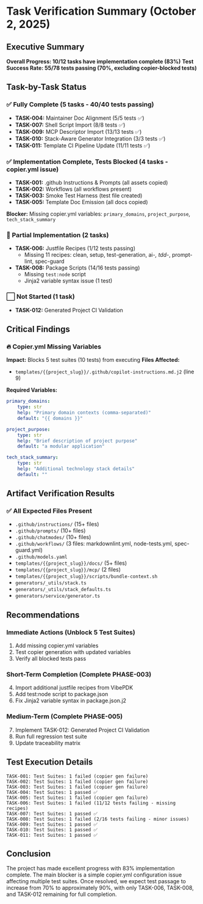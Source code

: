 # Task Verification Summary (October 2, 2025)

## Executive Summary

**Overall Progress: 10/12 tasks have implementation complete (83%)**
**Test Success Rate: 55/78 tests passing (70%, excluding copier-blocked tests)**

## Task-by-Task Status

### ✅ Fully Complete (5 tasks - 40/40 tests passing)

-   **TASK-004:** Maintainer Doc Alignment (5/5 tests ✅)
-   **TASK-007:** Shell Script Import (8/8 tests ✅)
-   **TASK-009:** MCP Descriptor Import (13/13 tests ✅)
-   **TASK-010:** Stack-Aware Generator Integration (3/3 tests ✅)
-   **TASK-011:** Template CI Pipeline Update (11/11 tests ✅)

### ✅ Implementation Complete, Tests Blocked (4 tasks - copier.yml issue)

-   **TASK-001:** .github Instructions & Prompts (all assets copied)
-   **TASK-002:** Workflows (all workflows present)
-   **TASK-003:** Smoke Test Harness (test file created)
-   **TASK-005:** Template Doc Emission (all docs copied)

**Blocker:** Missing copier.yml variables: `primary_domains`, `project_purpose`, `tech_stack_summary`

### 🔄 Partial Implementation (2 tasks)

-   **TASK-006:** Justfile Recipes (1/12 tests passing)
    -   Missing 11 recipes: clean, setup, test-generation, ai-_, tdd-_, prompt-lint, spec-guard
-   **TASK-008:** Package Scripts (14/16 tests passing)
    -   Missing `test:node` script
    -   Jinja2 variable syntax issue (1 test)

### ⬜ Not Started (1 task)

-   **TASK-012:** Generated Project CI Validation

## Critical Findings

### 🔥 Copier.yml Missing Variables

**Impact:** Blocks 5 test suites (10 tests) from executing
**Files Affected:**

-   `templates/{{project_slug}}/.github/copilot-instructions.md.j2` (line 9)

**Required Variables:**

```yaml
primary_domains:
    type: str
    help: "Primary domain contexts (comma-separated)"
    default: "{{ domains }}"

project_purpose:
    type: str
    help: "Brief description of project purpose"
    default: "a modular application"

tech_stack_summary:
    type: str
    help: "Additional technology stack details"
    default: ""
```

## Artifact Verification Results

### ✅ All Expected Files Present

-   `.github/instructions/` (15+ files)
-   `.github/prompts/` (10+ files)
-   `.github/chatmodes/` (10+ files)
-   `.github/workflows/` (3 files: markdownlint.yml, node-tests.yml, spec-guard.yml)
-   `.github/models.yaml`
-   `templates/{{project_slug}}/docs/` (5+ files)
-   `templates/{{project_slug}}/mcp/` (2 files)
-   `templates/{{project_slug}}/scripts/bundle-context.sh`
-   `generators/_utils/stack.ts`
-   `generators/_utils/stack_defaults.ts`
-   `generators/service/generator.ts`

## Recommendations

### Immediate Actions (Unblock 5 Test Suites)

1. Add missing copier.yml variables
2. Test copier generation with updated variables
3. Verify all blocked tests pass

### Short-Term Completion (Complete PHASE-003)

4. Import additional justfile recipes from VibePDK
5. Add test:node script to package.json
6. Fix Jinja2 variable syntax in package.json.j2

### Medium-Term (Complete PHASE-005)

7. Implement TASK-012: Generated Project CI Validation
8. Run full regression test suite
9. Update traceability matrix

## Test Execution Details

```
TASK-001: Test Suites: 1 failed (copier gen failure)
TASK-002: Test Suites: 1 failed (copier gen failure)
TASK-003: Test Suites: 1 failed (copier gen failure)
TASK-004: Test Suites: 1 passed ✅
TASK-005: Test Suites: 1 failed (copier gen failure)
TASK-006: Test Suites: 1 failed (11/12 tests failing - missing recipes)
TASK-007: Test Suites: 1 passed ✅
TASK-008: Test Suites: 1 failed (2/16 tests failing - minor issues)
TASK-009: Test Suites: 1 passed ✅
TASK-010: Test Suites: 1 passed ✅
TASK-011: Test Suites: 1 passed ✅
```

## Conclusion

The project has made excellent progress with 83% implementation complete. The main blocker is a simple copier.yml configuration issue affecting multiple test suites. Once resolved, we expect test passage to increase from 70% to approximately 90%, with only TASK-006, TASK-008, and TASK-012 remaining for full completion.
